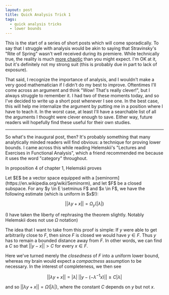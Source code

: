 ```yaml
---
layout: post
title: Quick Analysis Trick 1
tags:
  - quick analysis tricks
  - lower bounds
---
```


This is the start of a series of short posts which will come sporadically.
To say that I struggle with analysis would be akin to saying that 
Stravinsky's "Rite of Spring" wasn't well received during its premiere. 
While technically true, the reality is much 
[more chaotic](https://www.bl.uk/20th-century-literature/articles/the-riot-at-the-rite-the-premiere-of-the-rite-of-spring) 
than you might expect. I'm OK at it, but it's definitely not my strong suit
(this is probably due in part to lack of exposure).

That said, I recognize the importance of analysis, and I wouldn't make a very
good mathematician if I didn't do my best to improve. Oftentimes I'll come
across an argument and think "Wow! That's really clever!", but I always 
struggle to remember it. I had two of these moments today, and so I've decided
to write up a short post whenever I see one. In the best case, this will 
help me internalize the argument by putting me in a position where I have to
teach it. In the worst case, at least I'll have a searchable list of all the
arguments I thought were clever enough to save. Either way, future readers
will hopefully find these useful for their own studies.

---

So what's the inaugural post, then? It's probably something that many
analytically minded readers will find obvious: a technique for proving 
lower bounds. I came across this while reading Helemskii's 
"Lectures and Exercises in Functional Analysis", which a friend recommended me
because it uses the word "category" throughout.

In proposition 4 of chapter 1, Helemskii proves

<div class="boxed" markdown=1>
  Let $E$ be a vector space equipped with a 
  [seminorm](https://en.wikipedia.org/wiki/Seminorm),
  and let $F$ be a closed subspace. For any $y \in E \setminus F$ and $x \in F$, we 
  have the following estimate (which is uniform in $x$!):

  $$|| \lambda y + x || = \Omega_y(|\lambda|)$$
</div>

(I have taken the liberty of rephrasing the theorem slightly. 
Notably Helemskii does not use $\Omega$ notation)

The idea that I want to take from this proof is simple: 
If $y$ were able to get arbitrarily close to $F$, then since $F$ 
is closed we would have $y \in F$. Thus $y$ has to remain a bounded 
distance away from $F$. In other words, we can find a $C$ so that 
$||y-x|| > C$ for every $x \in F$. 

Here we've turned merely the _closedness_ of $F$ into a uniform lower bound,
whereas my brain would expect a _compactness_ assumption to be necessary.
In the interest of completeness, we then see

$$|| \lambda y + x || = |\lambda| \; ||y - (-\lambda^{-1}x)|| \geq C |\lambda|$$

and so $|| \lambda y + x || = \Omega(|\lambda|)$, where the constant $C$ 
depends on $y$ but not $x$.
